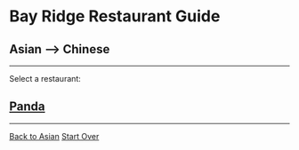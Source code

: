 # Bay Ridge Restaurant Guide
## Asian --> Chinese
---
Select a restaurant:
## [Panda](https://www.pandabrooklyn.com/)
---
[Back to Asian](asian.md)
[Start Over](home.md)